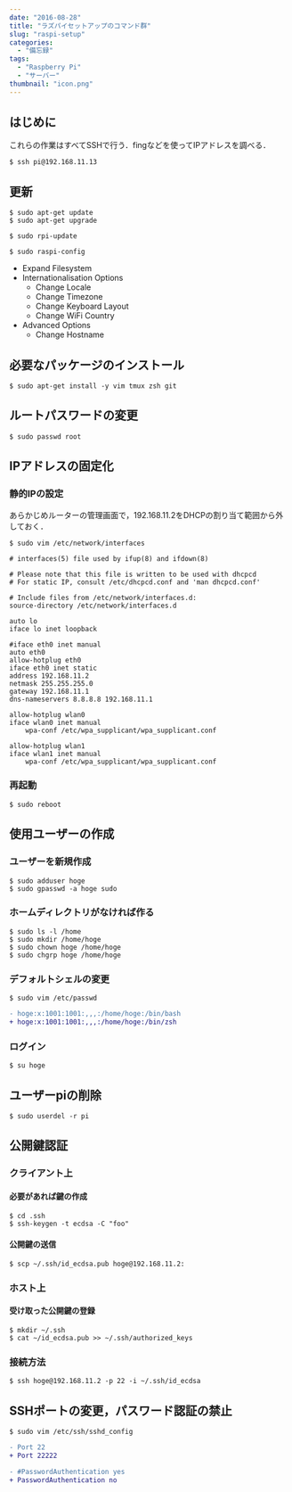 ```yaml
---
date: "2016-08-28"
title: "ラズパイセットアップのコマンド群"
slug: "raspi-setup"
categories:
  - "備忘録"
tags:
  - "Raspberry Pi"
  - "サーバー"
thumbnail: "icon.png"
---
```


## はじめに

これらの作業はすべてSSHで行う．fingなどを使ってIPアドレスを調べる．

	$ ssh pi@192.168.11.13

<!--more-->

## 更新

	$ sudo apt-get update
	$ sudo apt-get upgrade

	$ sudo rpi-update

	$ sudo raspi-config

  * Expand Filesystem
  * Internationalisation Options
    * Change Locale
    * Change Timezone
    * Change Keyboard Layout
    * Change WiFi Country
  * Advanced Options
    * Change Hostname

## 必要なパッケージのインストール

	$ sudo apt-get install -y vim tmux zsh git

## ルートパスワードの変更

	$ sudo passwd root

## IPアドレスの固定化

### 静的IPの設定

あらかじめルーターの管理画面で，192.168.11.2をDHCPの割り当て範囲から外しておく．

	$ sudo vim /etc/network/interfaces

~~~kconfig
# interfaces(5) file used by ifup(8) and ifdown(8)

# Please note that this file is written to be used with dhcpcd
# For static IP, consult /etc/dhcpcd.conf and 'man dhcpcd.conf'

# Include files from /etc/network/interfaces.d:
source-directory /etc/network/interfaces.d

auto lo
iface lo inet loopback

#iface eth0 inet manual
auto eth0
allow-hotplug eth0
iface eth0 inet static
address 192.168.11.2
netmask 255.255.255.0
gateway 192.168.11.1
dns-nameservers 8.8.8.8 192.168.11.1

allow-hotplug wlan0
iface wlan0 inet manual
    wpa-conf /etc/wpa_supplicant/wpa_supplicant.conf

allow-hotplug wlan1
iface wlan1 inet manual
	wpa-conf /etc/wpa_supplicant/wpa_supplicant.conf
~~~

### 再起動

	$ sudo reboot

## 使用ユーザーの作成

### ユーザーを新規作成

	$ sudo adduser hoge
	$ sudo gpasswd -a hoge sudo

### ホームディレクトリがなければ作る

	$ sudo ls -l /home
	$ sudo mkdir /home/hoge
	$ sudo chown hoge /home/hoge
	$ sudo chgrp hoge /home/hoge

### デフォルトシェルの変更

	$ sudo vim /etc/passwd

~~~diff
- hoge:x:1001:1001:,,,:/home/hoge:/bin/bash
+ hoge:x:1001:1001:,,,:/home/hoge:/bin/zsh
~~~

### ログイン

	$ su hoge

## ユーザーpiの削除

	$ sudo userdel -r pi

## 公開鍵認証

### クライアント上

#### 必要があれば鍵の作成

	$ cd .ssh
	$ ssh-keygen -t ecdsa -C "foo"

#### 公開鍵の送信

	$ scp ~/.ssh/id_ecdsa.pub hoge@192.168.11.2:

### ホスト上

#### 受け取った公開鍵の登録

	$ mkdir ~/.ssh
	$ cat ~/id_ecdsa.pub >> ~/.ssh/authorized_keys

### 接続方法

	$ ssh hoge@192.168.11.2 -p 22 -i ~/.ssh/id_ecdsa

## SSHポートの変更，パスワード認証の禁止

	$ sudo vim /etc/ssh/sshd_config

~~~diff
- Port 22
+ Port 22222

- #PasswordAuthentication yes
+ PasswordAuthentication no
~~~

